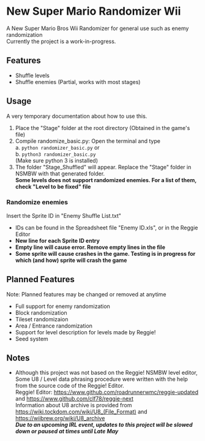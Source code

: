 # New Super Mario Randomizer Wii
 A New Super Mario Bros Wii Randomizer for general use such as enemy randomization\
 Currently the project is a work-in-progress.

## Features
- Shuffle levels
- Shuffle enemies (Partial, works with most stages)

## Usage
 A very temporary documentation about how to use this.
 1. Place the "Stage" folder at the root directory (Obtained in the game's file)
 2. Compile randomize_basic.py: Open the terminal and type \
   a. <code>python randomizer_basic.py</code> or\
   b. <code>python3 randomizer_basic.py</code> \
   (Make sure python 3 is installed)
 3. The folder "Stage_Shuffled" will appear. Replace the "Stage" folder in NSMBW with that generated folder.\
 **Some levels does not support randomized enemies. For a list of them, check "Level to be fixed" file**
 ### Randomize enemies
 Insert the Sprite ID in "Enemy Shuffle List.txt"
 - IDs can be found in the Spreadsheet file "Enemy ID.xls", or in the Reggie Editor
 - **New line for each Sprite ID entry**
 - **Empty line will cause error. Remove empty lines in the file**
 - **Some sprite will cause crashes in the game. Testing is in progress for which (and how) sprite will crash the game**

## Planned Features
Note: Planned features may be changed or removed at anytime
- Full support for enemy randomization
- Block randomization
- Tileset randomizaion
- Area / Entrance randomization
- Support for level description for levels made by Reggie!
- Seed system

## Notes
 - Although this project was not based on the Reggie! NSMBW level editor,
 Some U8 / Level data phrasing procedure were written with the help from the source code of the Reggie! Editor. \
Reggie! Editor: https://www.github.com/roadrunnerwmc/reggie-updated and https://www.github.com/clf78/reggie-next \
Information about U8 archive is provided from https://wiki.tockdom.com/wiki/U8_(File_Format) and https://wiibrew.org/wiki/U8_archive \
 ***Due to an upcoming IRL event, updates to this project will be slowed down or paused at times until Late May***
